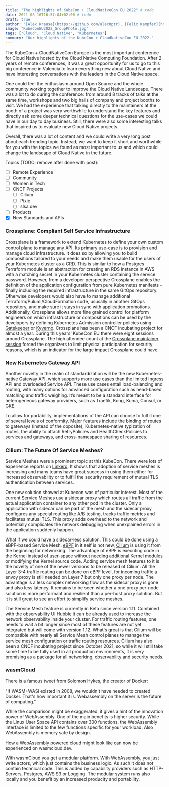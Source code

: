 ```yaml
---
title: "The highlights of KubeCon + CloudNativeCon EU 2022" # todo
date: 2021-08-16T16:57:04+02:00 # todo
draft: true
author: "[Alex Krause](https://github.com/alex0ptr), [Felix Kampfer](https://github.com/FelixKampfer), [Sebastian Macke](https://github.com/s-macke), [Markus Zimmermann](https://github.com/markuszm)" # add yourself
image: "KubeConEU2022_GroupPhoto.jpg"
tags: ["Cloud", "Cloud Native", "Kubernetes"]
summary: "Our highlights of the KubeCon + CloudNativeCon EU 2022."
---
```


The KubeCon + CloudNativeCon Europe is the most important conference for Cloud Native hosted by the Cloud Native Computing Foundation. After 2 years of remote conferences, it was a great opportunity for us to go to this big conference in Valencia to learn everything new about Cloud Native and have interesting conversations with the leaders in the Cloud Native space.

One could feel the enthusiasm around Open Source and the whole community working together to improve the Cloud Native Landscape. There was a lot to do during the conference: from around 8 tracks of talks at the same time, workshops and two big halls of company and project booths to visit. We had the experience that talking directly to the maintainers at the booth of a project was very worthwhile to understand the key features and directly ask some deeper technical questions for the use-cases we could have in our day to day business. Still, there were also some interesting talks that inspired us to evaluate new Cloud Native projects.

Overall, there was a lot of content and we could write a very long post about each trending topic. Instead, we want to keep it short and worthwhile for you with the topics we found as most important to us and which could change the landscape of Cloud Native in the future.

Topics (TODO: remove after done with post):
- [ ] Remote Experience
- [ ] Community
- [ ] Women in Tech
- [ ] CNCF Projects
  - [ ] Cilium
  - [ ] Pixie
  - [ ] slsa.dev
- [ ] Products
- [x] New Standards and APIs

### Crossplane: Compliant Self Service Infrastructure

Crossplane is a framework to extend Kubernetes to define your own custom control plane to manage any API.
Its primary use-case is to provision and manage cloud infrastructure.
It does so by allowing you to build compositions tailored to your needs and make them usable for the users of your Kubernetes cluster as a CRD.
This is similar to how a Postgres Terraform module is an abstraction for creating an RDS instance in AWS with a matching secret in your Kubernetes cluster containing the service password.
However, from a developer perspective Crossplane enables the definition of the application configuration from pure Kubernetes manifests - finally including the required infrastructure in the same GitOps repository.
Otherwise developers would also have to manage additional Terraform/Pulumi/CloudFormation code, ususally in another GitOps repository, and make sure it stays in sync with application promotions.
Additionally, Crossplane allows more fine grained control for platform engineers on which infrastructure or compositions can be used by the developers by defining Kubernetes Admission controller policies using [Gatekeeper](https://github.com/open-policy-agent/gatekeeper) or [Kyverno](https://github.com/kyverno/kyverno).
Crossplane has been a CNCF incubating project for almost a year.
During this years' KubeCon EU there were eight sessions around Crossplane.
The high attendee count at the [Crossplane maintainer session](https://www.youtube.com/watch?v=xECc7XlD5kY) forced the organizers to limit physical participation for security reasons, which is an indicator for the large impact Crossplane could have.

### New Kubernetes Gateway API 

Another novelty in the realm of standardization will be the new Kubernetes-native Gateway API, which supports more use cases than the limited Ingress API and overloaded Service API. These use cases entail load-balancing and routing, with many options for advanced configuration such as head-based matching and traffic weighing. It’s meant to be a standard interface for heterogeneous gateway providers, such as Traefik, Kong, Kuma, Consul, or GKE.

To allow for portability, implementations of the API can choose to fulfill one of several levels of conformity. Major features include the binding of routes to gateways (instead of the opposite), Kubernetes-native typization of routes, the ability to attach RetryPolicies and HealthCheckPolicies to services and gateways, and cross-namespace sharing of resources.

### Cilium: The Future Of Service Meshes?

Service Meshes were a prominent topic at this KubeCon. There were lots of experience reports on [Linkerd](https://linkerd.io). It shows that adoption of service meshes is increasing and many teams have great success in using them either for increased observability or to fulfill the security requirement of mutual TLS authentication between services.

One new solution showed at Kubecon was of particular interest. Most of the current Service Meshes use a sidecar proxy which routes all traffic from the actual application container to any other pod in the cluster. Only a application with sidecar can be part of the mesh and the sidecar proxy configures any special routing like A/B testing, tracks traffic metrics and facilitates mutual TLS. This proxy adds overhead to the network and potentially complicates the network debugging when unexplained errors in the application suddenly happen.

What if we could have a sidecar-less solution. This could be done using a eBPF-based Service Mesh. [eBPF](https://ebpf.io/) in it self is not new, [Cilium](https://cilium.io/) is using it from the beginning for networking. The advantage of eBPF is executing code in the Kernel instead of user-space without needing additional Kernel modules or modifying the Kernel source code. Adding service mesh features to it is the novelty of one of the newer versions to be released of Cilium. All the Layer 3-4 traffic routing can be done on eBPF level, for incoming traffic a envoy proxy is still needed on Layer 7 but only one proxy per node. The advantage is a less complex networking flow as the sidecar proxy is gone and also less latency.
It remains to be seen whether a one proxy per-node solution is more performant and resilient than a per-host proxy solution. But it is still great to see an effort to simplify service meshes.

The Service Mesh feature is currently in Beta since version 1.11. Combined with the observability UI Hubble it can be already used to increase the network observability inside your cluster. For traffic routing features, one needs to wait a bit longer since most of these features are not yet integrated but will come with version 1.12. What's great is that Cilium will be compatible with nearly all Service Mesh control planes to manage the service mesh configuration or traffic routing resources. Cilium has also been a CNCF incubating project since October 2021, so while it will still take some time to be fully used in all production environments, it is very promising as a package for all networking, observability and security needs.

### wasmCloud

There is a famous tweet from Solomon Hykes, the creator of Docker:

"If WASM+WASI existed in 2008, we wouldn't have needed to created Docker. That's how important it is. Webassembly on the server is the future of computing."

While the comparison might be exaggerated, it gives a hint of the innovation power of WebAssembly. 
One of the main benefits is higher security. While the Linux User Space API contains over 300 functions, the WebAssembly interface is limited to the few functions specific for your workload. Also WebAssembly is memory safe by design.

How a WebAssembly powered cloud might look like can now be experienced on wasmcloud.dev.

With wasmCloud you get a modular platform. With WebAssembly, you just write actors, which just contains the business logic. As such it does not contain technical code. This is added by capability providers such as HTTP-Servers, Postgres, AWS S3 or Logging. The modular system runs also locally and you benefit by an increased producity and portability.